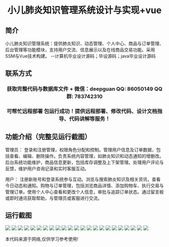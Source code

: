 <p><h1 align="center">小儿肺炎知识管理系统设计与实现+vue</h1></p>

## 简介
小儿肺炎知识管理系统：提供肺炎知识、动态管理、个人中心、商品与订单管理、后台管理等功能模块，支持用户交流、信息展示以及在线商品交易功能。采用SSM与Vue技术构建。    --计算机毕业设计源码；毕设源码；java毕业设计源码


## 联系方式
<p><h3 align="center">获取完整代码与数据库文件 + 微信：deepguan QQ: 86050149 QQ群: 783742310</h3></p>
<p><h3 align="center">可帮忙远程部署 包运行成功！提供远程部署、修改代码、设计文档指导、代码讲解等服务！</h3></p>

## 功能介绍（完整见运行截图）
管理员： 登录和注册管理，权限角色分配和控制。管理用户信息及订单数据，包括查看、编辑、删除操作。负责系统内容管理，如肺炎知识和动态通知的增删改。后台系统功能维护，商品信息更新，包括库存调整及上下架管理。处理用户评论与反馈，维护用户咨询记录和实时客服互动。

用户： 注册新账号和登录系统参与互动。浏览与搜索肺炎知识及相关资讯，查看今日动态和通知。购物与订单管理，包括浏览商品详情、添加购物车、执行交易与管理订单。使用个人中心查看和更改个人信息，审批与追踪订单状态。通过留言板或即时通讯获取帮助，与管理员或客服进行交流。


## 运行截图
![](img/001.jpg)
![](img/002.jpg)
![](img/003.jpg)
![](img/004.jpg)
![](img/005.jpg)
![](img/006.jpg)
![](img/007.jpg)
![](img/008.jpg)
![](img/009.jpg)
![](img/010.jpg)
![](img/011.jpg)
![](img/012.jpg)
![](img/013.jpg)
![](img/014.jpg)
![](img/015.jpg)
![](img/016.jpg)
![](img/017.jpg)
![](img/018.jpg)
![](img/019.jpg)
![](img/020.jpg)
![](img/021.jpg)
![](img/022.jpg)
![](img/023.jpg)

<p>本代码来源于网络,仅供学习参考使用!</p>
